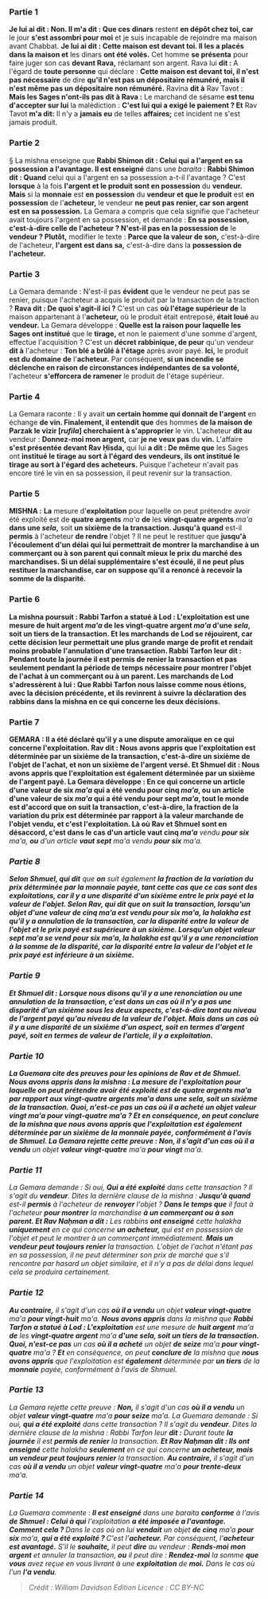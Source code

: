 
### Partie 1
<b>Je lui ai dit : Non. Il m'a dit : Que ces dinars</b> restent <b>en dépôt chez toi, car</b> le jour <b>s'est assombri pour moi</b> et je suis incapable de rejoindre ma maison avant Chabbat. <b>Je lui ai dit : Cette maison est devant toi. Il les a placés dans la maison et</b> les dinars <b>ont été volés.</b> Cet homme <b>se présenta</b> pour faire juger son cas <b>devant Rava,</b> réclamant son argent. Rava lui <b>dit : </b> A l'égard de <b>toute personne</b> qui déclare : <b>Cette maison est devant toi, il n'est pas nécessaire</b> de dire <b>qu'il n'est pas un dépositaire rémunéré, mais il n'est même pas un dépositaire non rémunéré.</b> Ravina <b>dit à</b> Rav Tavot : <b>Mais les Sages n'ont-ils pas dit à Rava :</b> Le marchand de sésame <b>est tenu d'accepter sur lui</b> la malédiction : <b>C'est lui qui a exigé le paiement ? Et</b> Rav Tavot <b>m'a dit:</b> Il n'y a <b>jamais eu</b> de telles <b>affaires;</b> cet incident ne s'est jamais produit.

### Partie 2
§ La mishna enseigne que <b>Rabbi Shimon dit : Celui qui a l'argent en sa possession a l'avantage. Il est enseigné</b> dans une <i>baraita</i> : <b>Rabbi Shimon dit : Quand</b> celui qui a l'argent en sa possession a-t-il l'avantage ? C'est <b>lorsque</b> à la fois <b>l'argent et le produit sont en possession</b> du <b>vendeur. Mais</b> si la <b>monnaie</b> est <b>en possession</b> du <b>vendeur et que le produit</b> est <b>en possession</b> de l'<b>acheteur,</b> le vendeur <b>ne peut pas renier, car son argent est en sa possession.</b> La Gemara a compris que cela signifie que l'acheteur avait toujours l'argent en sa possession, et demande : <b>En sa</b> <b>possession, c'est-à-dire celle de l'acheteur ? N'est-il pas en la possession de</b> le <b>vendeur ? Plutôt,</b> modifier le texte : <b>Parce que la valeur de son,</b> c'est-à-dire de l'acheteur, <b>l'argent est dans sa,</b> c'est-à-dire dans la <b>possession de l'acheteur.</b>

### Partie 3
La Gemara demande : N'est-il pas <b>évident</b> que le vendeur ne peut pas se renier, puisque l'acheteur a acquis le produit par la transaction de la traction ? <b>Rava dit : De quoi s'agit-il ici ? </b> C'est un cas <b>où l'étage supérieur de</b> la maison appartenant à l'<b>acheteur,</b> où le produit était entreposé, <b>était loué</b> au <b>vendeur.</b> La Gemara développe : <b>Quelle est la raison pour laquelle les Sages ont institué</b> que le <b>tirage,</b> et non le paiement d'une somme d'argent, effectue l'acquisition ? C'est un <b>décret rabbinique, de peur</b> qu'un vendeur <b>dit à</b> l'acheteur : <b>Ton blé a brûlé à l'étage</b> après avoir payé. <b>Ici,</b> le produit <b>est du domaine de</b> l'<b>acheteur.</b> Par conséquent, <b>si un incendie se déclenche en raison de circonstances indépendantes de sa volonté,</b> l'acheteur <b>s'efforcera de ramener</b> le produit de l'étage supérieur.

### Partie 4
La Gemara raconte : Il y avait <b>un certain homme qui donnait de l'argent</b> en échange <b>de vin. Finalement, il entendit que</b> des hommes <b>de la maison de Parzak le vizir [<i>rufila</i>] cherchaient à s'approprier</b> le vin. L'acheteur <b>dit au</b> vendeur : <b>Donnez-moi mon argent,</b> car <b>je ne veux pas</b> du <b>vin.</b> L'affaire <b>s'est présentée devant Rav Ḥisda,</b> qui lui <b>a dit : De même que</b> les Sages ont <b>institué le tirage au sort à l'égard des vendeurs, ils ont institué le tirage au sort à l'égard des acheteurs.</b> Puisque l'acheteur n'avait pas encore tiré le vin en sa possession, il peut revenir sur la transaction.

### Partie 5
<strong>MISHNA :</strong> <b>La</b> mesure d'<b>exploitation</b> pour laquelle on peut prétendre avoir été exploité est de <b>quatre argents</b> <i>ma'a</i> <b>de</b> les <b>vingt-quatre argents</b> <i>ma'a</i> <b>dans une <i>sela</i>,</b> soit <b>un sixième de la transaction. Jusqu'à quand</b> est-il <b>permis</b> à l'acheteur <b>de rendre</b> l'objet ? Il ne peut le restituer que <b>jusqu'à l'écoulement d'un délai</b> <b>qui lui permettrait de <b>montrer</b> la marchandise <b>à un commerçant ou à son parent</b> qui connaît mieux le prix du marché des marchandises. Si un délai supplémentaire s'est écoulé, il ne peut plus restituer la marchandise, car on suppose qu'il a renoncé à recevoir la somme de la disparité.

### Partie 6
La mishna poursuit : <b>Rabbi Tarfon a statué à Lod : L'exploitation</b> est une mesure de <b>huit argent</b> <i>ma'a</i> <b>de</b> les <b>vingt-quatre argent</b> <i>ma'a</i> <b>d'une <i>sela</i>, soit un tiers de la transaction. Et les marchands de Lod se réjouirent,</b> car cette décision leur permettait une plus grande marge de profit et rendait moins probable l'annulation d'une transaction. Rabbi Tarfon <b>leur dit :</b> Pendant toute <b>la journée</b> il est permis <b>de renier</b> la transaction et pas seulement pendant la période de temps nécessaire pour montrer l'objet de l'achat à un commerçant ou à un parent. Les marchands de Lod <b>s'adressèrent à lui : Que Rabbi Tarfon nous laisse comme nous étions,</b> avec la décision précédente, <b>et ils revinrent à</b> suivre <b>la déclaration des rabbins</b> dans la mishna en ce qui concerne les deux décisions.

### Partie 7
<strong>GEMARA :</strong> <b>Il a été déclaré</b> qu'il y a une dispute amoraïque en ce qui concerne l'exploitation. <b>Rav dit : Nous avons appris</b> que l'exploitation est déterminée par <b>un sixième</b> de la <b>transaction,</b> c'est-à-dire un sixième de l'objet de l'achat, et non un sixième de l'argent versé. <b>Et Shmuel dit : Nous avons appris</b> que l'exploitation est <b>également</b> déterminée par <b>un sixième de</b> l'<b>argent</b> payé. La Gemara développe : En ce qui concerne un article <b>d'une valeur de six</b> <i>ma'a</i> qui a été vendu <b>pour cinq</b> <i>ma'a</i>, ou un article <b>d'une valeur de six</b> <i>ma'a</i> qui a été vendu <b>pour sept</b> <i>ma'a</i>, <b>tout le monde est d'accord</b> que <b>on suit</b> la <b>transaction,</b> c'est-à-dire, la fraction de la variation du prix est déterminée par rapport à la valeur marchande de l'objet vendu, <b>et c'est l'exploitation. Là où</b> Rav et Shmuel <b>sont en désaccord</b>, c'est dans le cas d'un article <b>vaut cinq</b> <i>ma'a</b> vendu <b>pour six</b> <i>ma'a</b>, <b>ou</b> d'un article <b>vaut sept</b> <i>ma'a</b> vendu <b>pour six</b> <i>ma'a</b>.

### Partie 8
<b>Selon Shmuel, qui dit</b> que <b>on</b> suit également <b>la fraction de la variation du prix déterminée par la <b>monnaie</b> payée, tant <b>cette</b> cas <b>que ce</b> cas <b>sont des exploitations,</b> car il y a une disparité d'un sixième entre le prix payé et la valeur de l'objet. <b>Selon Rav, qui dit</b> que <b>on suit</b> la <b>transaction,</b> lorsqu'un objet <b>d'une valeur de cinq</b> <i>ma'a</i> est vendu <b>pour six</b> <i>ma'a</i>, la <i>halakha</i> est qu'il y a <b>annulation de la transaction,</b> car la disparité entre la valeur de l'objet et le prix payé est supérieure à un sixième. Lorsqu'un objet <b>valeur sept</b> <i>ma'a</i> se vend <b>pour six</b> <i>ma'a</i>, la <i>halakha</i> est qu'il y a <b>une renonciation</b> à la somme de la disparité, car la disparité entre la valeur de l'objet et le prix payé est inférieure à un sixième.

### Partie 9
<b>Et Shmuel dit : Lorsque nous disons</b> qu'il y a <b>une renonciation ou une annulation de la transaction,</b> c'est dans un cas <b>où il n'y a pas</b> une disparité d'un <b>sixième sous les deux aspects,</b> c'est-à-dire tant au niveau de l'argent payé qu'au niveau de la valeur de l'objet. <b>Mais</b> dans un cas <b>où il y a</b> une disparité de <b>un sixième d'un aspect,</b> soit en termes d'argent payé, soit en termes de valeur de l'article, <b>il y a exploitation.</b>

### Partie 10
La Guemara cite des preuves pour les opinions de Rav et de Shmuel. <b>Nous avons appris</b> dans la mishna : La mesure de l'<b>exploitation</b> pour laquelle on peut prétendre avoir été exploité est de <b>quatre argents</b> <i>ma'a</i> <b>par rapport</b> aux <b>vingt-quatre argents</b> <i>ma'a</i> <b>dans une <i>sela</i>,</b> soit <b>un sixième de la transaction. Quoi, n'est-ce pas</b> un cas <b>où il a acheté</b> un objet <b>valeur vingt</b> <i>ma'a</i> <b>pour vingt-quatre</b> <i>ma'a</i> ? <b>Et</b> en conséquence, on peut <b>conclure de</b> la mishna que <b>nous avons appris</b> que l'exploitation est <b>également</b> déterminée par <b>un sixième de</b> la <b>monnaie</b> payée, conformément à l'avis de Shmuel. La Gemara rejette cette preuve : <b>Non,</b> il s'agit d'un cas où il a vendu</b> un objet <b>valeur vingt-quatre</b> <i>ma'a</i> <b>pour vingt</b> <i>ma'a</i>.

### Partie 11
La Gemara demande : Si oui, <b>Qui a été exploité</b> dans cette transaction ? Il s'agit du <b>vendeur</b>. Dites la dernière clause</b> de la mishna : <b>Jusqu'à quand</b> est-il <b>permis</b> à l'acheteur de <b>renvoyer</b> l'objet ? <b>Dans le temps que</b> il faut à l'acheteur <b>pour montrer</b> la marchandise <b>à un commerçant ou à son parent. Et Rav Naḥman a dit :</b> Les rabbins <b>ont enseigné</b> cette <i>halakha</i> <b>uniquement</b> en ce qui concerne <b>un acheteur,</b> qui est en possession de l'objet et peut le montrer à un commerçant immédiatement. <b>Mais un vendeur peut toujours renier</b> la transaction. L'objet de l'achat n'étant pas en sa possession, il ne peut déterminer son prix de marché que s'il rencontre par hasard un objet similaire, et il n'y a pas de délai dans lequel cela se produira certainement.

### Partie 12
<b>Au contraire,</b> il s'agit d'un cas <b>où il a vendu</b> un objet <b>valeur vingt-quatre</b> <i>ma'a</i> <b>pour vingt-huit</b> <i>ma'a</i>. <b>Nous avons appris</b> dans la mishna que <b>Rabbi Tarfon a statué à Lod : L'exploitation</b> est une mesure de <b>huit argent</b> <i>ma'a</i> <b>de</b> les <b>vingt-quatre argent</b> <i>ma'a</i> <b>d'une <i>sela</i>, soit un tiers de la transaction. Quoi, n'est-ce pas</b> un cas <b>où il a acheté</b> un objet <b>de seize</b> <i>ma'a</i> <b>pour vingt-quatre</b> <i>ma'a</i> ? <b>Et</b> en conséquence, on peut <b>conclure de</b> la mishna que <b>nous avons appris</b> que l'exploitation est <b>également</b> déterminée par <b>un tiers</b> de la <b>monnaie</b> payée, conformément à l'avis de Shmuel.

### Partie 13
La Gemara rejette cette preuve : <b>Non,</b> il s'agit d'un cas <b>où il a vendu</b> un objet <b>valeur vingt-quatre</b> <i>ma'a</i> <b>pour seize</b> <i>ma'a</i>. La Guemara demande : Si oui, <b>qui a été exploité</b> dans cette transaction ? Il s'agit du <b>vendeur</b>. Dites la dernière clause</b> de la mishna : Rabbi Tarfon leur <b>dit :</b> Durant toute <b>la journée</b> il est <b>permis de renier</b> la transaction. <b>Et Rav Naḥman dit : Ils ont enseigné</b> cette <i>halakha</i> <b>seulement</b> en ce qui concerne <b>un acheteur, mais un vendeur peut toujours renier</b> la transaction. <b>Au contraire,</b> il s'agit d'un cas <b>où il a vendu</b> un objet <b>valeur vingt-quatre</b> <i>ma'a</i> <b>pour trente-deux</b> <i>ma'a</i>.

### Partie 14
La Guemara commente : <b>Il est enseigné</b> dans une <i>baraita</i> <b>conforme</b> à l'avis <b>de Shmuel : Celui à qui</b> l'exploitation <b>a été imposée a l'avantage. Comment cela ? </b> Dans le cas où on lui <b>vendait</b> un objet <b>de cinq</b> <i>ma'a</i> <b>pour six</b> <i>ma'a</i>, <b>qui a été exploité ? </b> C'est l'<b>acheteur.</b> Par conséquent, l'<b>acheteur est avantagé.</b> S'il le <b>souhaite,</b> il peut <b>dire</b> au vendeur : <b>Rends-moi</b> <b>mon argent</b> et annuler la transaction, <b>ou</b> il peut dire : <b>Rendez-moi</b> la somme <b>que vous</b> avez reçue en vous livrant à une <b>exploitation</b> de <b>moi.</b> Dans le cas où l'un <b>l'a vendu</b>.

>Crédit : William Davidson Edition
>Licence : CC BY-NC